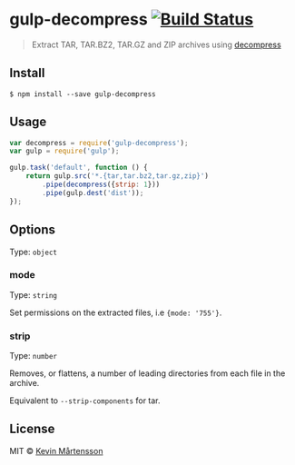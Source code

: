 # gulp-decompress [![Build Status](http://img.shields.io/travis/kevva/gulp-decompress.svg?style=flat)](https://travis-ci.org/kevva/gulp-decompress)

> Extract TAR, TAR.BZ2, TAR.GZ and ZIP archives using [decompress](https://github.com/kevva/decompress)


## Install

```
$ npm install --save gulp-decompress
```


## Usage

```js
var decompress = require('gulp-decompress');
var gulp = require('gulp');

gulp.task('default', function () {
	return gulp.src('*.{tar,tar.bz2,tar.gz,zip}')
		.pipe(decompress({strip: 1}))
		.pipe(gulp.dest('dist'));
});
```


## Options

Type: `object`

### mode

Type: `string`

Set permissions on the extracted files, i.e `{mode: '755'}`.

### strip

Type: `number`

Removes, or flattens, a number of leading directories from each file in the archive.

Equivalent to `--strip-components` for tar.


## License

MIT © [Kevin Mårtensson](https://github.com/kevva)

